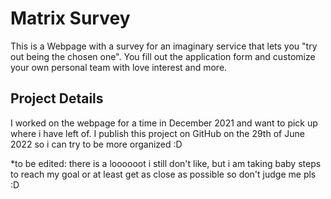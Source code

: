 # **Matrix Survey**

 This is a Webpage with a survey for an imaginary service that lets you "try out being the chosen one". You fill out the application form and customize your own personal team with love interest and more.

 ## Project Details
 I worked on the webpage for a time in December 2021 and want to pick up where i have left of. I publish this project on GitHub on the 29th of June 2022 so i can try to be more organized :D 

 *to be edited: there is a loooooot i still don't like, but i am taking baby steps to reach my goal or at least get as close as possible so don't judge me pls :D
